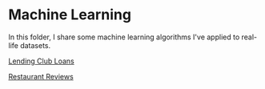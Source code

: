# Machine Learning

In this folder, I share some machine learning algorithms I've applied to real-life datasets.

[Lending Club Loans](https://github.com/Chaoukib/Machine-Learning/blob/master/notebook_loans_2007.ipynb)

[Restaurant Reviews](https://github.com/Chaoukib/Machine-Learning/blob/master/notebook_restaurant.ipynb)


